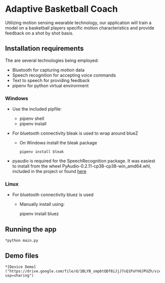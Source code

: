 # Adaptive Basketball Coach

Utilizing motion sensing wearable technology, our application will train a 
model on a basketball players specific motion characteristics and provide 
feedback on a shot by shot basis.

## Installation requirements

The are several technologies being employed:
* Bluetooth for capturing motion data
* Speech recognition for accepting voice commands
* Text to speech for providing feedback
* pipenv for python virtual environment 
 
### Windows
* Use the included pipfile:
    * pipenv shell
    * pipenv install
     
* For bluetooth connectivity bleak is used to wrap around blueZ

  * On Windows install the bleak package
  
    `pipenv install bleak`

* pyaudio is required for the SpeechRecognition package. 
It was easiest to install from the wheel PyAudio-0.2.11-cp38-cp38-win_amd64.whl, included in the project or 
found [here](https://www.lfd.uci.edu/~gohlke/pythonlibs/#pyaudio)



### Linux
* For bluetooth connectivity bluez is used
    * Manually install using: 
    
      pipenv install bluez


## Running the app
    
    *python main.py

## Demo files
    *[Device Demo]("https://drive.google.com/file/d/1BLYB_smpbtQDf8iJjJ7sQ1PaYV6JPUZh/view?usp=sharing")
    
    
